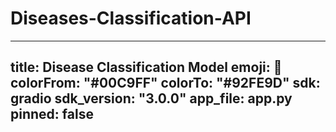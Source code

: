 # Diseases-Classification-API
---
title: Disease Classification Model
emoji: 🤖
colorFrom: "#00C9FF"
colorTo: "#92FE9D"
sdk: gradio
sdk_version: "3.0.0"
app_file: app.py
pinned: false
---

